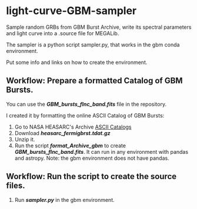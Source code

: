 # light-curve-GBM-sampler
Sample random GRBs from GBM Burst Archive, write its spectral parameters and light curve into a .source file for MEGALib.

The sampler is a python script sampler.py, that works in the gbm conda environment.

Put some info and links on how to create the environment.

## Workflow: Prepare a formatted Catalog of GBM Bursts.
You can use the ***GBM_bursts_flnc_band.fits*** file in the repository.

I created it by formatting the online ASCII Catalog of GBM Bursts:
1. Go to NASA HEASARC's Archive [ASCII Catalogs](https://heasarc.gsfc.nasa.gov/FTP/heasarc/dbase/dump/)
2. Download ***heasarc_fermigbrst.tdat.gz***
3. Unzip it.
4. Run the script ***format_Archive_gbm*** to create ***GBM_bursts_flnc_band.fits***. It can run in any environment with pandas and astropy. Note: the gbm environment does not have pandas.

## Workflow: Run the script to create the source files.
1. Run ***sampler.py*** in the gbm environment.

